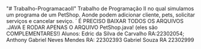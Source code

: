 "# Trabalho-ProgramacaoII" 
Trabalho de Programação II no qual simulamos um programa de um PetShop.
Aonde podem adicionar cliente, pets, solicitar serviços e cancelar seviço. ´
É PRECISO BAIXAR TODOS OS ARQUIVOS .JAVA E RODAR APENAS O ARQUIVO PetShop.java! (eles são COMPLEMENTARES!)
Alunos: Edric da Silva de Carvalho RA:22302054;
        Anthony Gabriel Neves Mendes RA: 22302393
        Gabriel Souza RA 22302999
